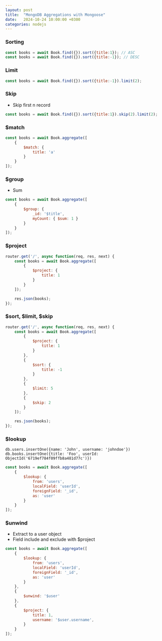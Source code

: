 ```yaml
---
layout: post
title:  "MongoDB Aggregations with Mongoose"
date:   2024-10-24 10:00:00 +0300
categories: nodejs
---
```


### Sorting

```js
const books = await Book.find({}).sort({title:1}); // ASC
const books = await Book.find({}).sort({title:-1}); // DESC
```

### Limit

```js
const books = await Book.find({}).sort({title:-1}).limit(2);
```

### Skip

* Skip first n record

```js
const books = await Book.find({}).sort({title:1}).skip(2).limit(2);
```

### $match

```js
const books = await Book.aggregate([
    {
        $match: {
            title: 'a'
        }
    }
]);
```

### $group

* Sum

```js
const books = await Book.aggregate([
    {
        $group: {
            _id: '$title',
            myCount: { $sum: 1 }
        }
    }
]);
```

### $project

```js
router.get('/', async function(req, res, next) {
    const books = await Book.aggregate([
        {
            $project: {
                title: 1
            }
        }
    ]);

    res.json(books);
});
```

### $sort, $limit, $skip

```js
router.get('/', async function(req, res, next) {
    const books = await Book.aggregate([
        {
            $project: {
                title: 1
            }
        },
        {
            $sort: {
                title: -1
            }
        },
        {
            $limit: 5
        },
        {
            $skip: 2
        }
    ]);

    res.json(books);
});
```

### $lookup

```shell
db.users.insertOne({name: 'John', username: 'johndoe'})
db.books.insertOne({title: 'Foo', userId: ObjectId('6719ef784f09ffb8a481d77c')})
```

```js
const books = await Book.aggregate([
    {
        $lookup: {
            from: 'users',
            localField: 'userId',
            foreignField: '_id',
            as: 'user'
        }
    }
]);
```

### $unwind

* Extract to a user object
* Field include and exclude with $project

```js
const books = await Book.aggregate([
    {
        $lookup: {
            from: 'users',
            localField: 'userId',
            foreignField: '_id',
            as: 'user'
        }
    },
    {
        $unwind: '$user'
    },
    {
        $project: {
            title: 1,
            username: '$user.username',
        }
    }
]);
```

